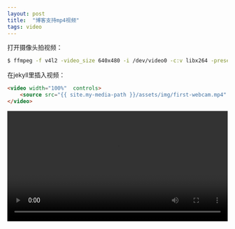 ```yaml
---
layout: post
title:  "博客支持mp4视频"
tags: video
---
```


打开摄像头拍视频：

```bash
$ ffmpeg -f v4l2 -video_size 640x480 -i /dev/video0 -c:v libx264 -preset ultrafast webcam.mp4
```

在jekyll里插入视频：

```html
<video width="100%"  controls>
    <source src="{{ site.my-media-path }}/assets/img/first-webcam.mp4" type="video/mp4">
</video>
```

<video width="100%"  controls>
    <source src="{{ site.my-media-path }}/assets/img/first-webcam.mp4" type="video/mp4">
</video>
